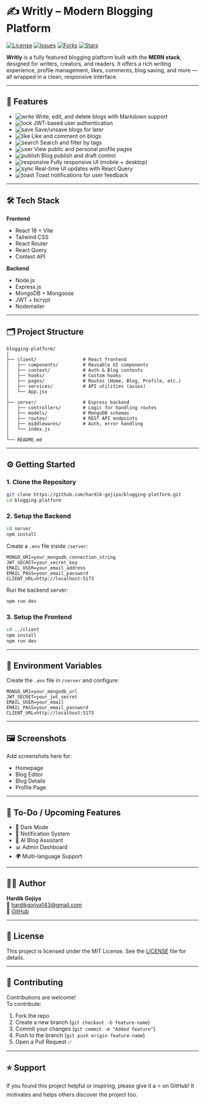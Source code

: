 
# ✍️ Writly – Modern Blogging Platform

[![License](https://img.shields.io/github/license/hardik-gojiya/blogging-platform?color=blue)](LICENSE)
[![Issues](https://img.shields.io/github/issues/hardik-gojiya/blogging-platform)](https://github.com/hardik-gojiya/blogging-platform/issues)
[![Forks](https://img.shields.io/github/forks/hardik-gojiya/blogging-platform)](https://github.com/hardik-gojiya/blogging-platform/network)
[![Stars](https://img.shields.io/github/stars/hardik-gojiya/blogging-platform)](https://github.com/hardik-gojiya/blogging-platform/stargazers)

**Writly** is a fully featured blogging platform built with the **MERN stack**, designed for writers, creators, and readers. It offers a rich writing experience, profile management, likes, comments, blog saving, and more — all wrapped in a clean, responsive interface.

---

## 🚀 Features

- ![write](https://img.icons8.com/material-outlined/24/write.png) Write, edit, and delete blogs with Markdown support  
- ![lock](https://img.icons8.com/material-outlined/24/lock.png) JWT-based user authentication  
- ![save](https://img.icons8.com/material-outlined/24/bookmark-ribbon.png) Save/unsave blogs for later  
- ![like](https://img.icons8.com/material-outlined/24/like--v1.png) Like and comment on blogs  
- ![search](https://img.icons8.com/material-outlined/24/search--v1.png) Search and filter by tags  
- ![user](https://img.icons8.com/material-outlined/24/user.png) View public and personal profile pages  
- ![publish](https://img.icons8.com/material-outlined/24/upload.png) Blog publish and draft control  
- ![responsive](https://img.icons8.com/material-outlined/24/device.png) Fully responsive UI (mobile + desktop)  
- ![sync](https://img.icons8.com/material-outlined/24/synchronize.png) Real-time UI updates with React Query  
- ![toast](https://img.icons8.com/material-outlined/24/appointment-reminders--v1.png) Toast notifications for user feedback

---

## 🛠️ Tech Stack

**Frontend**  
- React 18 + Vite  
- Tailwind CSS  
- React Router  
- React Query  
- Context API

**Backend**  
- Node.js  
- Express.js  
- MongoDB + Mongoose  
- JWT + bcrypt  
- Nodemailer

---

## 🗂️ Project Structure

```
blogging-platform/
│
├── client/                 # React frontend
│   ├── components/         # Reusable UI components
│   ├── context/            # Auth & Blog contexts
│   ├── hooks/              # Custom hooks
│   ├── pages/              # Routes (Home, Blog, Profile, etc.)
│   ├── services/           # API utilities (axios)
│   └── App.jsx
│
├── server/                 # Express backend
│   ├── controllers/        # Logic for handling routes
│   ├── models/             # MongoDB schemas
│   ├── routes/             # REST API endpoints
│   ├── middlewares/        # Auth, error handling
│   └── index.js
│
└── README.md
```

---

## ⚙️ Getting Started

### 1. Clone the Repository

```bash
git clone https://github.com/hardik-gojiya/blogging-platform.git
cd blogging-platform
```

### 2. Setup the Backend

```bash
cd server
npm install
```

Create a `.env` file inside `/server`:

```
MONGO_URI=your_mongodb_connection_string
JWT_SECRET=your_secret_key
EMAIL_USER=your_email_address
EMAIL_PASS=your_email_password
CLIENT_URL=http://localhost:5173
```

Run the backend server:

```bash
npm run dev
```

### 3. Setup the Frontend

```bash
cd ../client
npm install
npm run dev
```

---

## 🔐 Environment Variables

Create the `.env` file in `/server` and configure:

```env
MONGO_URI=your_mongodb_url
JWT_SECRET=your_jwt_secret
EMAIL_USER=your_email
EMAIL_PASS=your_email_password
CLIENT_URL=http://localhost:5173
```

---

## 🖼 Screenshots

Add screenshots here for:
- Homepage
- Blog Editor
- Blog Details
- Profile Page

---

## 📌 To-Do / Upcoming Features

- 🌙 Dark Mode  
- 🔔 Notification System  
- 🤖 AI Blog Assistant  
- 📊 Admin Dashboard  
- 🌍 Multi-language Support

---

## 👨‍💻 Author

**Hardik Gojiya**  
📧 [hardikgojiya143@gmail.com](mailto:hardikgojiya143@gmail.com)  
🔗 [GitHub](https://github.com/hardik-gojiya)

---

## 📄 License

This project is licensed under the MIT License. See the [LICENSE](LICENSE) file for details.

---

## 🤝 Contributing

Contributions are welcome!  
To contribute:

1. Fork the repo  
2. Create a new branch (`git checkout -b feature-name`)  
3. Commit your changes (`git commit -m "Added feature"`)  
4. Push to the branch (`git push origin feature-name`)  
5. Open a Pull Request ✅

---

## ⭐ Support

If you found this project helpful or inspiring, please give it a ⭐ on GitHub! It motivates and helps others discover the project too.

